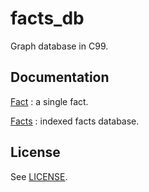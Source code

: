 # facts_db

Graph database in C99.

## Documentation

[Fact](fact.html) : a single fact.

[Facts](facts.html) : indexed facts database.

## License

See [LICENSE](LICENSE.md).

